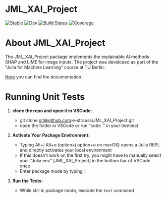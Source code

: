# JML_XAI_Project

[![Stable](https://img.shields.io/badge/docs-stable-blue.svg)](https://e-strauss.github.io/JML_XAI_Project/dev/)
[![Dev](https://img.shields.io/badge/docs-dev-blue.svg)](https://e-strauss.github.io/JML_XAI_Project/dev/)
[![Build Status](https://github.com/e-strauss/JML_XAI_Project.jl/actions/workflows/CI.yml/badge.svg?branch=main)](https://github.com/e-strauss/JML_XAI_Project.jl/actions/workflows/CI.yml?query=branch%3Amain)
[![Coverage](https://codecov.io/gh/e-strauss/JML_XAI_Project.jl/branch/main/graph/badge.svg)](https://codecov.io/gh/e-strauss/JML_XAI_Project.jl)

# About JML_XAI_Project
The JML_XAI_Project package implements the explainable AI methods SHAP and LIME for image inputs. The project was developed as part of the "Julia for Machine Learning" course at TU Berlin.

[Here](https://e-strauss.github.io/JML_XAI_Project/dev/) you can find the documentation.


# Running Unit Tests
1. **clone the repo and open it in VSCode:**
   - git clone git@github.com:e-strauss/JML_XAI_Project.git
   - open the folder in VSCode or run "code ." in your terminal

2. **Activate Your Package Environment:**
   - Typing Alt+j Alt+o (option+j option+o on macOS) opens a Julia REPL and directly activates your local environment
   - If this doesn't work on the first try, you might have to manually select your "Julia env" [JML_XAI_Project] in the bottom bar of VSCode once
   - Enter package mode by typing `]`

3. **Run the Tests:**
   - While still in package mode, execute the `test` command
